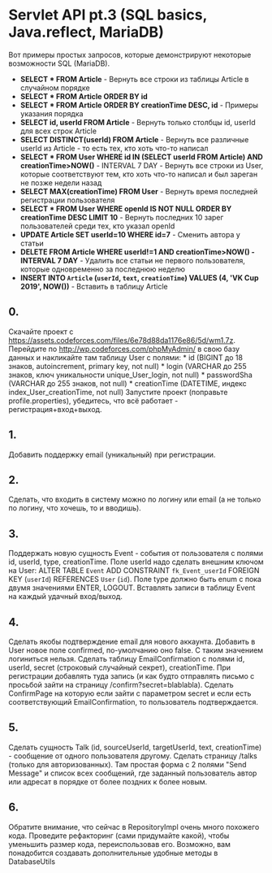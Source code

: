 # Servlet API pt.3 (SQL basics, Java.reflect, MariaDB)

Вот примеры простых запросов, которые демонстрируют некоторые возможности SQL (MariaDB).

+ __SELECT * FROM Article__ - Вернуть все строки из таблицы Article в случайном порядке
+ __SELECT * FROM Article ORDER BY id__
+ __SELECT * FROM Article ORDER BY creationTime DESC, id__ - Примеры указания порядка
+ __SELECT id, userId FROM Article__ - Вернуть только столбцы id, userId для всех строк Article
+ __SELECT DISTINCT(userId) FROM Article__ - Вернуть все различные userId из Article - то есть тех, кто хоть что-то написал
+ __SELECT * FROM User WHERE id IN (SELECT userId FROM Article) AND creationTime>NOW()__ - INTERVAL 7 DAY - Вернуть все строки из User, которые соответствуют тем, кто хоть что-то написал и был зареган не позже недели назад
+ __SELECT MAX(creationTime) FROM User__ - Вернуть время последней регистрации пользователя
+ __SELECT * FROM User WHERE openId IS NOT NULL ORDER BY creationTime DESC LIMIT 10__ - Вернуть последних 10 зарег пользователей среди тех, кто указал openId
+ __UPDATE Article SET userId=10 WHERE id=7__ - Сменить автора у статьи
+ __DELETE FROM Article WHERE userId!=1 AND creationTime>NOW() - INTERVAL 7 DAY__ - Удалить все статьи не первого пользователя, которые одновременно за последнюю неделю
+ __INSERT INTO `Article` (`userId`, `text`, `creationTime`) VALUES (4, 'VK Cup 2019', NOW())__ - Вставить в таблицу Article

## 0. 
Скачайте проект с https://assets.codeforces.com/files/6e78d88da1176e86/5d/wm1.7z. Перейдите по http://wp.codeforces.com/phpMyAdmin/ в свою базу данных и накликайте там таблицу User с полями:
    * id (BIGINT до 18 знаков, autoincrement, primary key, not null)
    * login (VARCHAR до 255 знаков, ключ уникальности unique_User_login, not null)
    * passwordSha (VARCHAR до 255 знаков, not null)
    * creationTime (DATETIME, индекс index_User_creationTime, not null)
    Запустите проект (поправьте profile.properties), убедитесь, что всё работает - регистрация+вход+выход.

## 1. 
Добавить поддержку email (уникальный) при регистрации.

## 2. 
Сделать, что входить в систему можно по логину или email (а не только по логину, что хочешь, то и вводишь).

## 3. 
Поддержать новую сущность Event - события от пользователя с полями id, userId, type, creationTime. Поле userId надо сделать внешним ключом на User: ALTER TABLE `Event` ADD CONSTRAINT `fk_Event_userId` FOREIGN KEY (`userId`) REFERENCES `User` (`id`).  Поле type должно быть enum с пока двумя значениями ENTER, LOGOUT. Вставлять записи в таблицу Event на каждый удачный вход/выход.

## 4. 
Сделать якобы подтверждение email для нового аккаунта. Добавить в User новое поле confirmed, по-умолчанию оно false. С таким значением логиниться нельзя. Сделать таблицу EmailConfirmation с полями id, userId, secret (строковый случайный секрет), creationTime. При регистрации добавлять туда запись (и как будто отправлять письмо с просьбой зайти на страницу /confirm?secret=blablabla). Сделать ConfirmPage на которую если зайти с параметром secret и если есть соответствующий EmailConfirmation, то пользователь подтверждается.

## 5. 
Сделать сущность Talk (id, sourceUserId, targetUserId, text, creationTime) - сообщение от одного пользователя другому. Сделать страницу /talks (только для авторизованных). Там простая форма с 2 полями "Send Message" и список всех сообщений, где заданный пользователь автор или адресат  в порядке от более поздних к более новым.

## 6. 
Обратите внимание, что сейчас в RepositoryImpl очень много похожего кода. Проведите рефакторинг (сами придумайте какой), чтобы уменьшить размер кода, переиспользовав его. Возможно, вам понадобится создавать дополнительные удобные методы в DatabaseUtils
